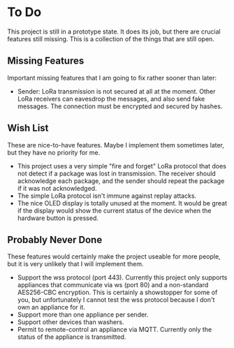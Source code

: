 # To Do

This project is still in a prototype state. It does its job, but there are crucial features still missing. This is a collection of the things that are still open.

## Missing Features

Important missing features that I am going to fix rather sooner than later:

* Sender: LoRa transmission is not secured at all at the moment. Other LoRa receivers can eavesdrop the messages, and also send fake messages. The connection must be encrypted and secured by hashes.

## Wish List

These are nice-to-have features. Maybe I implement them sometimes later, but they have no priority for me.

* This project uses a very simple "fire and forget" LoRa protocol that does not detect if a package was lost in transmission. The receiver should acknowledge each package, and the sender should repeat the package if it was not acknowledged.
* The simple LoRa protocol isn't immune against replay attacks.
* The nice OLED display is totally unused at the moment. It would be great if the display would show the current status of the device when the hardware button is pressed.

## Probably Never Done

These features would certainly make the project useable for more people, but it is very unlikely that I will implement them.

* Support the wss protocol (port 443). Currently this project only supports appliances that communicate via ws (port 80) and a non-standard AES256-CBC encryption. This is certainly a showstopper for some of you, but unfortunately I cannot test the wss protocol because I don't own an appliance for it.
* Support more than one appliance per sender.
* Support other devices than washers.
* Permit to remote-control an appliance via MQTT. Currently only the status of the appliance is transmitted.
